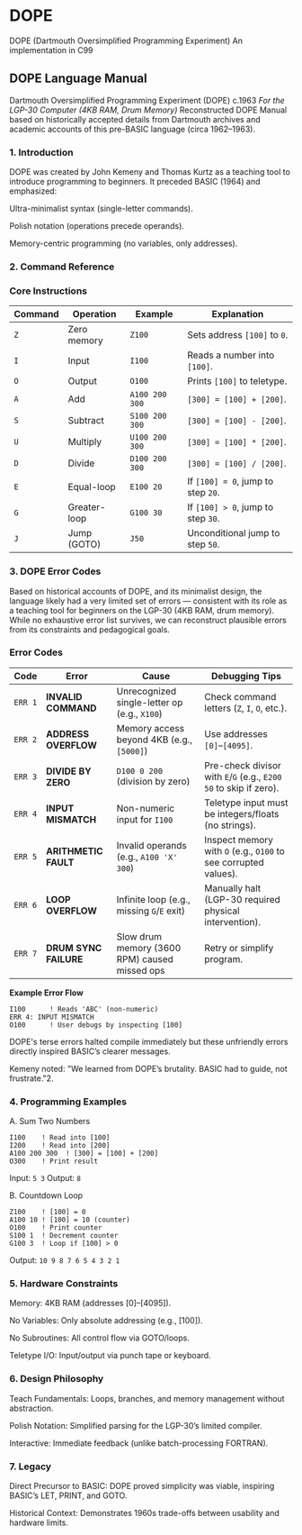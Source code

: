 # DOPE 
DOPE (Dartmouth Oversimplified Programming Experiment) 
An implementation in C99

## DOPE Language Manual
Dartmouth Oversimplified Programming Experiment (DOPE) c.1963
*For the LGP-30 Computer (4KB RAM, Drum Memory)*
Reconstructed DOPE Manual based on historically accepted details from Dartmouth archives and academic accounts of this pre-BASIC language (circa 1962–1963).

### 1. Introduction
DOPE was created by John Kemeny and Thomas Kurtz as a teaching tool to introduce programming to beginners. It preceded BASIC (1964) and emphasized:

Ultra-minimalist syntax (single-letter commands).

Polish notation (operations precede operands).

Memory-centric programming (no variables, only addresses).

### 2. Command Reference
### Core Instructions

| Command | Operation         | Example         | Explanation                          |
|---------|-------------------|-----------------|--------------------------------------|
| `Z`     | Zero memory       | `Z100`          | Sets address `[100]` to `0`.         |
| `I`     | Input             | `I100`          | Reads a number into `[100]`.         |
| `O`     | Output            | `O100`          | Prints `[100]` to teletype.          |
| `A`     | Add               | `A100 200 300`  | `[300] = [100] + [200]`.             |
| `S`     | Subtract          | `S100 200 300`  | `[300] = [100] - [200]`.             |
| `U`     | Multiply          | `U100 200 300`  | `[300] = [100] * [200]`.             |
| `D`     | Divide            | `D100 200 300`  | `[300] = [100] / [200]`.             |
| `E`     | Equal-loop        | `E100 20`       | If `[100] = 0`, jump to step `20`.   |
| `G`     | Greater-loop      | `G100 30`       | If `[100] > 0`, jump to step `30`.   |
| `J`     | Jump (GOTO)       | `J50`           | Unconditional jump to step `50`.     |

### 3. DOPE Error Codes
Based on historical accounts of DOPE, and its minimalist design, the language likely had a very limited set of errors — consistent with its role as a teaching tool for beginners on the LGP-30 (4KB RAM, drum memory). While no exhaustive error list survives, we can reconstruct plausible errors from its constraints and pedagogical goals. 
### Error Codes

| Code     | Error               | Cause                                      | Debugging Tips                                  |
|----------|---------------------|--------------------------------------------|------------------------------------------------|
| `ERR 1`  | **INVALID COMMAND** | Unrecognized single-letter op (e.g., `X100`) | Check command letters (`Z`, `I`, `O`, etc.).   |
| `ERR 2`  | **ADDRESS OVERFLOW** | Memory access beyond 4KB (e.g., `[5000]`)   | Use addresses `[0]`–`[4095]`.                  |
| `ERR 3`  | **DIVIDE BY ZERO**   | `D100 0 200` (division by zero)             | Pre-check divisor with `E`/`G` (e.g., `E200 50` to skip if zero). |
| `ERR 4`  | **INPUT MISMATCH**   | Non-numeric input for `I100`                | Teletype input must be integers/floats (no strings). |
| `ERR 5`  | **ARITHMETIC FAULT** | Invalid operands (e.g., `A100 'X' 300`)     | Inspect memory with `O` (e.g., `O100` to see corrupted values). |
| `ERR 6`  | **LOOP OVERFLOW**    | Infinite loop (e.g., missing `G`/`E` exit)  | Manually halt (LGP-30 required physical intervention). |
| `ERR 7`  | **DRUM SYNC FAILURE** | Slow drum memory (3600 RPM) caused missed ops | Retry or simplify program.                     |
**Example Error Flow**
```
I100      ! Reads 'ABC' (non-numeric)  
ERR 4: INPUT MISMATCH  
O100      ! User debugs by inspecting [100]
```
DOPE's terse errors halted compile immediately but these unfriendly errors directly inspired BASIC’s clearer messages. 

Kemeny noted: "We learned from DOPE’s brutality. BASIC had to guide, not frustrate."2.

### 4. Programming Examples

A. Sum Two Numbers
```
I100    ! Read into [100]  
I200    ! Read into [200]  
A100 200 300  ! [300] = [100] + [200]  
O300    ! Print result
```  
Input: ```5 3``` 
Output: ```8```

B. Countdown Loop
```
Z100    ! [100] = 0  
A100 10 ! [100] = 10 (counter)  
O100    ! Print counter  
S100 1  ! Decrement counter  
G100 3  ! Loop if [100] > 0  
```
Output: ```10 9 8 7 6 5 4 3 2 1```

### 5. Hardware Constraints
Memory: 4KB RAM (addresses [0]–[4095]).

No Variables: Only absolute addressing (e.g., [100]).

No Subroutines: All control flow via GOTO/loops.

Teletype I/O: Input/output via punch tape or keyboard.

### 6. Design Philosophy
Teach Fundamentals: Loops, branches, and memory management without abstraction.

Polish Notation: Simplified parsing for the LGP-30’s limited compiler.

Interactive: Immediate feedback (unlike batch-processing FORTRAN).

### 7. Legacy
Direct Precursor to BASIC: DOPE proved simplicity was viable, inspiring BASIC’s LET, PRINT, and GOTO.

Historical Context: Demonstrates 1960s trade-offs between usability and hardware limits.


